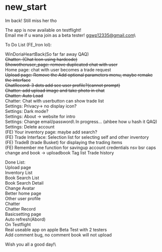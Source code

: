 # new_start

Im back! Still miss her tho

The app is now available on testflight!\
Email me if u wana join as a beta tester! ggwp12335@gmail.com\


To Do List (FE_Iron lol):

WinDoriaHeartBack(So far far away QAQ)\
~~Chatter: (Chat Icon using hardcode)~~\
~~Showotheruser_page: remove duplicated chat with user~~\
Home page: chat with user becomes a trade request\
~~Upload page: Remove the Add optional  parameters menu,  maybe remake the interface~~\
~~ChatRecord: 3 dots add see user profile?(cannot  prompt)~~\
~~Chatter: add  upload image and take photo in chat~~\
~~Chatter: Auto Load~~\
Chatter: Chat with  userbutton can show trade list \
Settings: Privacy-> no display icon? \
Settings: Dark mode?\
Settings: About -> website for intro\
Settings: Change email/password\ In progress... (ahbee how u hash it QAQ)
Settings: Delete account\
(FE) Your inventory page: maybe add search? \
(FE) Trade Interface: Selection list for selecting self and other inventory\
(FE) TradeB (trade Busket) for displaying the trading items\
(FE) Remember me function for savingup account credentials
nsv bsr caps  change and book -> uploadbook
Tag list
Trade history 


Done List: \
Upload page\
Inventory List\
Book Search List\
Book Search Detail\
Change Avatar\
Better home page\
Other user profile\
Chatter\
Chatter Record\
Basicsetting page\
Auto refresh(Abord)\
On Testflight\
Real useable app on apple Beta Test with 2 testers\
Add comment bug, no comment book will not upload

Wish you all a good day!\
